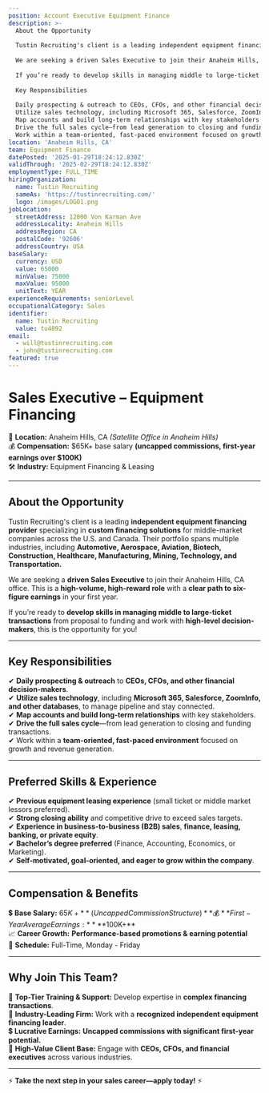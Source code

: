 ```yaml
---
position: Account Executive Equipment Finance
description: >-
  About the Opportunity
  
  Tustin Recruiting's client is a leading independent equipment financing provider specializing in custom financing solutions for middle-market companies across the U.S. and Canada. Their portfolio spans multiple industries, including Automotive, Aerospace, Aviation, Biotech, Construction, Healthcare, Manufacturing, Mining, Technology, and Transportation.
  
  We are seeking a driven Sales Executive to join their Anaheim Hills, CA regional office. This is a high-volume, high-reward role with a clear path to six-figure earnings in your first year.
  
  If you’re ready to develop skills in managing middle to large-ticket transactions from proposal to funding and work with high-level decision-makers, this is the opportunity for you!
  
  Key Responsibilities
  
  Daily prospecting & outreach to CEOs, CFOs, and other financial decision-makers.
  Utilize sales technology, including Microsoft 365, Salesforce, ZoomInfo, and other databases, to manage pipeline and stay connected.
  Map accounts and build long-term relationships with key stakeholders.
  Drive the full sales cycle—from lead generation to closing and funding transactions.
  Work within a team-oriented, fast-paced environment focused on growth and revenue generation.
location: 'Anaheim Hills, CA'
team: Equipment Finance
datePosted: '2025-01-29T18:24:12.830Z'
validThrough: '2025-02-29T18:24:12.830Z'
employmentType: FULL_TIME
hiringOrganization:
  name: Tustin Recruiting
  sameAs: 'https://tustinrecruiting.com/'
  logo: /images/LOGO1.png
jobLocation:
  streetAddress: 12000 Von Karman Ave
  addressLocality: Anaheim Hills
  addressRegion: CA
  postalCode: '92606'
  addressCountry: USA
baseSalary:
  currency: USD
  value: 65000
  minValue: 75000
  maxValue: 95000
  unitText: YEAR
experienceRequirements: seniorLevel
occupationalCategory: Sales
identifier:
  name: Tustin Recruiting
  value: tu4892
email:
  - will@tustinrecruiting.com
  - john@tustinrecruiting.com
featured: true
---
```


# **Sales Executive – Equipment Financing**  
📍 **Location:** Anaheim Hills, CA *(Satellite Office in Anaheim Hills)*  
💰 **Compensation:** $65K+ base salary **(uncapped commissions, first-year earnings over $100K)**  
🛠 **Industry:** Equipment Financing & Leasing  

---

## **About the Opportunity**  
Tustin Recruiting's client is a leading **independent equipment financing provider** specializing in **custom financing solutions** for middle-market companies across the U.S. and Canada. Their portfolio spans multiple industries, including **Automotive, Aerospace, Aviation, Biotech, Construction, Healthcare, Manufacturing, Mining, Technology, and Transportation.**  

We are seeking a **driven Sales Executive** to join their Anaheim Hills, CA office. This is a **high-volume, high-reward role** with a **clear path to six-figure earnings** in your first year.  

If you’re ready to **develop skills in managing middle to large-ticket transactions** from proposal to funding and work with **high-level decision-makers**, this is the opportunity for you!  

---

## **Key Responsibilities**  
✔ **Daily prospecting & outreach** to **CEOs, CFOs, and other financial decision-makers**.  
✔ **Utilize sales technology**, including **Microsoft 365, Salesforce, ZoomInfo, and other databases**, to manage pipeline and stay connected.  
✔ **Map accounts and build long-term relationships** with key stakeholders.  
✔ **Drive the full sales cycle**—from lead generation to closing and funding transactions.  
✔ Work within a **team-oriented, fast-paced environment** focused on growth and revenue generation.  

---

## **Preferred Skills & Experience**  
✔ **Previous equipment leasing experience** (small ticket or middle market lessors preferred).  
✔ **Strong closing ability** and competitive drive to exceed sales targets.  
✔ **Experience in business-to-business (B2B) sales**, **finance, leasing, banking, or private equity**.  
✔ **Bachelor’s degree preferred** (Finance, Accounting, Economics, or Marketing).  
✔ **Self-motivated, goal-oriented, and eager to grow within the company**.  

---

## **Compensation & Benefits**  
💲 **Base Salary:** $65K+ **(Uncapped Commission Structure)**  
💰 **First-Year Average Earnings:** **$100K+**  
📈 **Career Growth:** **Performance-based promotions & earning potential**  
📆 **Schedule:** Full-Time, Monday - Friday  

---

## **Why Join This Team?**  
🚀 **Top-Tier Training & Support:** Develop expertise in **complex financing transactions**.  
💼 **Industry-Leading Firm:** Work with a **recognized independent equipment financing leader**.  
💲 **Lucrative Earnings:** **Uncapped commissions with significant first-year potential.**  
🤝 **High-Value Client Base:** Engage with **CEOs, CFOs, and financial executives** across various industries.  

---

⚡ **Take the next step in your sales career—apply today!** ⚡  
